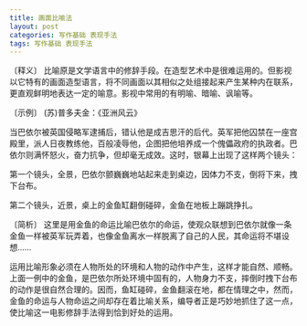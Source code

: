 ```yaml
---
title: 画面比喻法
layout: post
categories: 写作基础 表现手法
tags: 写作基础 表现手法
---
```


〔释义〕 比喻原是文学语言中的修辞手段。在造型艺术中是很难运用的。但影视以它特有的画面造型语言，将不同画面以其相似之处组接起来产生某种内在联系，更直观鲜明地表达一定的喻意。影视中常用的有明喻、暗喻、讽喻等。

〔示例〕 (苏)普多夫金：《亚洲风云》

当巴依尔被英国侵略军逮捕后，错认他是成吉思汗的后代。英军把他囚禁在一座宫殿里，派人日夜教练他，百般凌辱他，企图把他培养成一个傀儡政府的执政者。巴依尔则满怀怒火，奋力抗争，但却毫无成效。这时，银幕上出现了这样两个镜头：

第一个镜头，全景，巴依尔颤巍巍地站起来走到桌边，因体力不支，倒将下来，拽下台布。

第二个镜头，近景，桌上的金鱼缸翻倒碰碎，金鱼在地板上蹦跳挣扎。

〔简析〕 这里是用金鱼的命运比喻巴依尔的命运，使观众联想到巴依尔就像一条金鱼一样被英军玩弄着，也像金鱼离水一样脱离了自己的人民，其命运将不堪设想……

运用比喻形象必须在人物所处的环境和人物的动作中产生，这样才能自然、顺畅。上面一例中的金鱼，是巴依尔所处环境中固有的，人物身力不支，摔倒时拽下台布的动作是很自然合理的。因而，鱼缸碰碎，金鱼翻滚在地，都在情理之中，然而，金鱼的命运与人物命运之间却存在着比喻关系，编导者正是巧妙地抓住了这一点，使比喻这一电影修辞手法得到恰到好处的运用。 